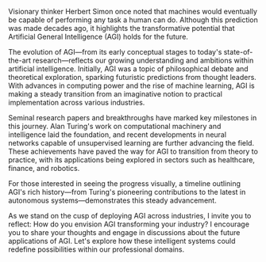 Visionary thinker Herbert Simon once noted that machines would eventually be capable of performing any task a human can do. Although this prediction was made decades ago, it highlights the transformative potential that Artificial General Intelligence (AGI) holds for the future.

The evolution of AGI—from its early conceptual stages to today's state-of-the-art research—reflects our growing understanding and ambitions within artificial intelligence. Initially, AGI was a topic of philosophical debate and theoretical exploration, sparking futuristic predictions from thought leaders. With advances in computing power and the rise of machine learning, AGI is making a steady transition from an imaginative notion to practical implementation across various industries.

Seminal research papers and breakthroughs have marked key milestones in this journey. Alan Turing's work on computational machinery and intelligence laid the foundation, and recent developments in neural networks capable of unsupervised learning are further advancing the field. These achievements have paved the way for AGI to transition from theory to practice, with its applications being explored in sectors such as healthcare, finance, and robotics.

For those interested in seeing the progress visually, a timeline outlining AGI's rich history—from Turing's pioneering contributions to the latest in autonomous systems—demonstrates this steady advancement.

As we stand on the cusp of deploying AGI across industries, I invite you to reflect: How do you envision AGI transforming your industry? I encourage you to share your thoughts and engage in discussions about the future applications of AGI. Let's explore how these intelligent systems could redefine possibilities within our professional domains.